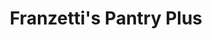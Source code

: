 ---
title: "Franzetti's Pantry Plus"
url: /bloomington/franzettis-pantry-plus/
shop: Lebensmittel
---